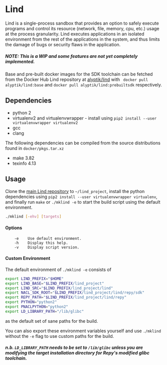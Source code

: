 # Lind

Lind is a single-process sandbox that provides an option to safely execute
programs and control its resource (network, file, memory, cpu, etc.) usage
at the process granularity. Lind executes applications in an isolated
environment from the rest of the applications in the system, and thus
limits the damage of bugs or security flaws in the application.

##### *NOTE: This is a WIP and some features are not yet completely implemented.*

Base and pre-built docker images for the SDK toolchain can be fetched from
the Docker Hub Lind repository at [alyptik/lind](https://hub.docker.com/r/alyptik/lind)
with ` docker pull alyptik/lind:base` and `docker pull alyptik/lind:prebuiltsdk`
respectively.

## Dependencies

* python 2
* virtualenv2 and virtualenvwrapper
        - install using `pip2 install --user virtualenvwrapper virtualenv2`
* gcc
* clang

The following dependencies can be compiled from the source distributions
found in `docker/pkgs.tar.xz`

* make 3.82
* texinfo 4.13

## Usage

Clone the [main Lind repository](https://github.com/Lind-Project/lind_project)
to `~/lind_project`, install the python dependencies using
`pip2 install --user virtualenvwrapper virtualenv`, and finally
run `make` or `./mklind -e` to start the build script using the default
environment.

```bash
./mklind [-ehv] [targets]
```

#### Options

        -e    Use default environment.
        -h    Display this help.
        -v    Display script version.

#### Custom Environment

The default environment of `./mklind -e` consists of

```bash
export LIND_PREFIX="$HOME"
export LIND_BASE="$LIND_PREFIX/lind_project"
export LIND_SRC="$LIND_PREFIX/lind_project/lind"
export NACL_SDK_ROOT="$LIND_PREFIX/lind_project/lind/repy/sdk"
export REPY_PATH="$LIND_PREFIX/lind_project/lind/repy"
export PYTHON="python2"
export PNACLPYTHON="python2"
export LD_LIBRARY_PATH="/lib/glibc"

```

as the default set of sane paths for the build.

You can also export these environment variables yourself and use `./mklind`
without the `-e` flag to use custom paths for the build.

##### n.b. `LD_LIBRARY_PATH` needs to be set to `/lib/glibc` unless you are modifying the target installation directory for Repy's modified glibc toolchain.
